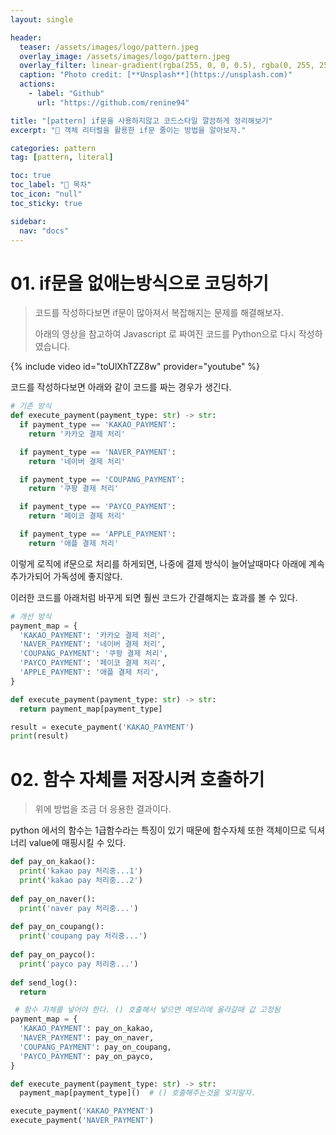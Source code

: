```yaml
---
layout: single

header:
  teaser: /assets/images/logo/pattern.jpeg
  overlay_image: /assets/images/logo/pattern.jpeg
  overlay_filter: linear-gradient(rgba(255, 0, 0, 0.5), rgba(0, 255, 255, 0.5))
  caption: "Photo credit: [**Unsplash**](https://unsplash.com)"
  actions:
    - label: "Github"
      url: "https://github.com/renine94"

title: "[pattern] if문을 사용하지않고 코드스타일 깔끔하게 정리해보기"
excerpt: "🚀 객체 리터럴을 활용한 if문 줄이는 방법을 알아보자."

categories: pattern
tag: [pattern, literal]

toc: true
toc_label: "📕 목차"
toc_icon: "null"
toc_sticky: true

sidebar:
  nav: "docs"
---
```

# 01. if문을 없애는방식으로 코딩하기

> 코드를 작성하다보면 if문이 많아져서 복잡해지는 문제를 해결해보자.
>
> 아래의 영상을 참고하여 Javascript 로 짜여진 코드를 Python으로 다시 작성하였습니다.

{% include video id="toUlXhTZZ8w" provider="youtube" %}



코드를 작성하다보면 아래와 같이 코드를 짜는 경우가 생긴다.

```python
# 기존 방식
def execute_payment(payment_type: str) -> str:
  if payment_type == 'KAKAO_PAYMENT':
    return '카카오 결제 처리'

  if payment_type == 'NAVER_PAYMENT':
    return '네이버 결제 처리'

  if payment_type == 'COUPANG_PAYMENT':
    return '쿠팡 결제 처리'

  if payment_type == 'PAYCO_PAYMENT':
    return '페이코 결제 처리'

  if payment_type == 'APPLE_PAYMENT':
    return '애플 결제 처리'
```



이렇게 로직에 if문으로 처리를 하게되면, 나중에 결제 방식이 늘어날때마다 아래에 계속 추가가되어 가독성에 좋지않다.

이러한 코드를 아래처럼 바꾸게 되면 훨씬 코드가 간결해지는 효과를 볼 수 있다.

```python
# 개선 방식
payment_map = {
  'KAKAO_PAYMENT': '카카오 결제 처리',
  'NAVER_PAYMENT': '네이버 결제 처리',
  'COUPANG_PAYMENT': '쿠팡 결제 처리',
  'PAYCO_PAYMENT': '페이코 결제 처리',
  'APPLE_PAYMENT': '애플 결제 처리',
}

def execute_payment(payment_type: str) -> str:
  return payment_map[payment_type]

result = execute_payment('KAKAO_PAYMENT')
print(result)
```



# 02. 함수 자체를 저장시켜 호출하기

> 위에 방법을 조금 더 응용한 결과이다.



python 에서의 함수는 1급함수라는 특징이 있기 때문에 함수자체 또한 객체이므로 딕셔너리 value에 매핑시킬 수 있다.

```python
def pay_on_kakao():
  print('kakao pay 처리중...1')
  print('kakao pay 처리중...2')
  
def pay_on_naver():
  print('naver pay 처리중...')
  
def pay_on_coupang():
  print('coupang pay 처리중...')
  
def pay_on_payco():
  print('payco pay 처리중...')
  
def send_log():
  return

 # 함수 자체를 넣어야 한다. () 호출해서 넣으면 메모리에 올라갈때 값 고정됨
payment_map = {
  'KAKAO_PAYMENT': pay_on_kakao,  
  'NAVER_PAYMENT': pay_on_naver,
  'COUPANG_PAYMENT': pay_on_coupang,
  'PAYCO_PAYMENT': pay_on_payco,
}

def execute_payment(payment_type: str) -> str:
  payment_map[payment_type]()  # () 호출해주는것을 잊지말자.

execute_payment('KAKAO_PAYMENT')
execute_payment('NAVER_PAYMENT')
```

